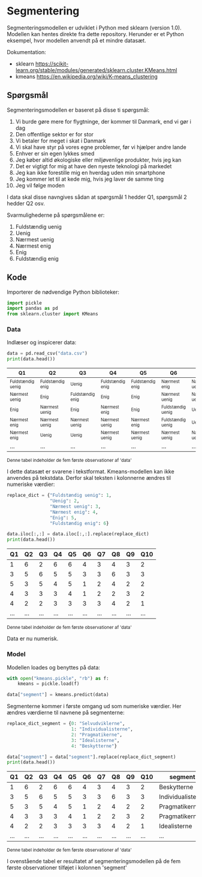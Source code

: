# Segmentering

Segmenteringsmodellen er udviklet i Python med sklearn (version 1.0). Modellen kan hentes direkte fra dette repository. Herunder er et Python eksempel, hvor modellen anvendt på et mindre datasæt.

Dokumentation:
 - sklearn https://scikit-learn.org/stable/modules/generated/sklearn.cluster.KMeans.html
 - kmeans https://en.wikipedia.org/wiki/K-means_clustering

## Spørgsmål
Segmenteringsmodellen er baseret på disse ti spørgsmål:

1. Vi burde gøre mere for flygtninge, der kommer til Danmark, end vi gør i dag
2. Den offentlige sektor er for stor
3. Vi betaler for meget i skat i Danmark
4. Vi skal have styr på vores egne problemer, før vi hjælper andre lande
5. Enhver er sin egen lykkes smed
6. Jeg køber altid økologiske eller miljøvenlige produkter, hvis jeg kan
7. Det er vigtigt for mig at have den nyeste teknologi på markedet
8. Jeg kan ikke forestille mig en hverdag uden min smartphone
9. Jeg kommer let til at kede mig, hvis jeg laver de samme ting
10. Jeg vil følge moden

I data skal disse navngives sådan at spørgsmål 1 hedder Q1, spørgsmål 2 hedder Q2 osv.

Svarmulighederne på spørgsmålene er:
1. Fuldstændig uenig
2. Uenig
3. Nærmest uenig
4. Nærmest enig
5. Enig
6. Fuldstændig enig


## Kode
Importerer de nødvendige Python biblioteker:
```python
import pickle
import pandas as pd
from sklearn.cluster import KMeans
```
### Data
Indlæser og inspicerer data:
```python
data = pd.read_csv("data.csv")
print(data.head())
```
| <sup>Q1</sup> | <sup>Q2</sup> | <sup>Q3</sup>  | <sup>Q4</sup> | <sup>Q5</sup>    | <sup>Q6</sup>     | <sup>Q7</sup>  | <sup>Q8</sup>   | <sup>Q9</sup>   | <sup>Q10</sup>               |
|-------------------|------------------|------------------|------------------|------------------|-------------------|---------------|------------------|---------------|-------------------|
| <sup><sup>Fuldstændig uenig</sup></sup> | <sup><sup>Fuldstændig enig</sup></sup> | <sup><sup>Uenig</sup></sup>            | <sup><sup>Fuldstændig enig</sup></sup> | <sup><sup>Fuldstændig enig</sup></sup> | <sup><sup>Nærmest enig</sup></sup>      | <sup><sup>Nærmest uenig</sup></sup> | <sup><sup>Nærmest enig</sup></sup>     | <sup><sup>Nærmest uenig</sup></sup> | <sup><sup>Uenig</sup></sup>             |
| <sup><sup>Nærmest uenig</sup></sup>     | <sup><sup>Enig</sup></sup>             | <sup><sup>Fuldstændig enig</sup></sup> | <sup><sup>Enig</sup></sup>             | <sup><sup>Enig</sup></sup>            | <sup><sup>Nærmest uenig</sup></sup>     | <sup><sup>Nærmest uenig</sup></sup> | <sup><sup>Fuldstændig enig</sup></sup> | <sup><sup>Nærmest uenig</sup></sup> | <sup><sup>Nærmest uenig</sup></sup>     |
| <sup><sup>Enig              | <sup><sup>Nærmest uenig    | <sup><sup>Enig             | <sup><sup>Nærmest enig     | <sup><sup>Enig             | <sup><sup>Fuldstændig uenig | <sup><sup>Uenig         | <sup><sup>Nærmest enig     | <sup><sup>Uenig         | <sup><sup>Uenig             |
| <sup><sup>Nærmest enig      | <sup><sup>Nærmest uenig    | <sup><sup>Nærmest uenig    | <sup><sup>Nærmest uenig    | <sup><sup>Nærmest enig     | <sup><sup>Fuldstændig uenig | <sup><sup>Uenig         | <sup><sup>Uenig            | <sup><sup>Nærmest uenig | <sup><sup>Uenig             |
| <sup><sup>Nærmest enig      | <sup><sup>Uenig            | <sup><sup>Uenig            | <sup><sup>Nærmest uenig    | <sup><sup>Nærmest uenig    | <sup><sup>Nærmest uenig     | <sup><sup>Nærmest uenig | <sup><sup>Nærmest enig     | <sup><sup>Uenig         | <sup><sup>Fuldstændig uenig |
| ...| ...| ...| ...| ...| ...| ...| ...| ...| ...|
 
<sup>Denne tabel indeholder de fem første observationer af 'data'</sup>

I dette datasæt er svarene i tekstformat. Kmeans-modellen kan ikke anvendes på tekstdata. Derfor skal teksten i kolonnerne ændres til numeriske værdier:

```python
replace_dict = {"Fuldstændig uenig": 1,
                "Uenig": 2,
                "Nærmest uenig": 3,
                "Nærmest enig": 4,
                "Enig": 5,
                "Fuldstændig enig": 6}

data.iloc[:,:] = data.iloc[:,:].replace(replace_dict)
print(data.head())
```
| Q1 | Q2 | Q3 | Q4 | Q5 | Q6 | Q7 | Q8 | Q9 | Q10 |
|----|----|----|----|----|----|----|----|----|-----|
| 1  | 6  | 2  | 6  | 6  | 4  | 3  | 4  | 3  | 2   |
| 3  | 5  | 6  | 5  | 5  | 3  | 3  | 6  | 3  | 3   |
| 5  | 3  | 5  | 4  | 5  | 1  | 2  | 4  | 2  | 2   |
| 4  | 3  | 3  | 3  | 4  | 1  | 2  | 2  | 3  | 2   |
| 4  | 2  | 2  | 3  | 3  | 3  | 3  | 4  | 2  | 1   |
| ...| ...| ...| ...| ...| ...| ...| ...| ...| ... |

<sup>Denne tabel indeholder de fem første observationer af 'data'</sup>

Data er nu numerisk.

### Model
Modellen loades og benyttes på data:
```python
with open("kmeans.pickle", "rb") as f:
    kmeans = pickle.load(f)

data["segment"] = kmeans.predict(data)
```

Segmenterne kommer i første omgang ud som numeriske værdier. Her ændres værdierne til navnene på segmenterne:
```python
replace_dict_segment = {0: "Selvudviklerne",
                        1: "Individualisterne",
                        2: "Pragmatikerne",
                        3: "Idealisterne",
                        4: "Beskytterne"}

data["segment"] = data["segment"].replace(replace_dict_segment)
print(data.head())
```

| Q1 | Q2 | Q3 | Q4 | Q5 | Q6 | Q7 | Q8 | Q9 | Q10 | segment           |
|----|----|----|----|----|----|----|----|----|-----|-------------------|
| 1  | 6  | 2  | 6  | 6  | 4  | 3  | 4  | 3  | 2   | Beskytterne       |
| 3  | 5  | 6  | 5  | 5  | 3  | 3  | 6  | 3  | 3   | Individualisterne |
| 5  | 3  | 5  | 4  | 5  | 1  | 2  | 4  | 2  | 2   | Pragmatikerne     |
| 4  | 3  | 3  | 3  | 4  | 1  | 2  | 2  | 3  | 2   | Pragmatikerne     |
| 4  | 2  | 2  | 3  | 3  | 3  | 3  | 4  | 2  | 1   | Idealisterne      |
| ...| ...| ...| ...| ...| ...| ...| ...| ...| ... | ...               |

<sup>Denne tabel indeholder de fem første observationer af 'data'</sup>

I ovenstående tabel er resultatet af segmenteringsmodellen på de fem første observationer tilføjet i kolonnen 'segment'

